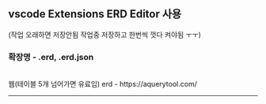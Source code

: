 ## vscode Extensions ERD Editor 사용  
(작업 오래하면 저장안됨 작업중 저장하고 한번씩 껏다 켜야됨 ㅜㅜ)
### 확장명 - .erd, .erd.json  
<br>
웹(테이블 5개 넘어가면 유료임) erd - https://aquerytool.com/
<br>
<hr>
<br>
